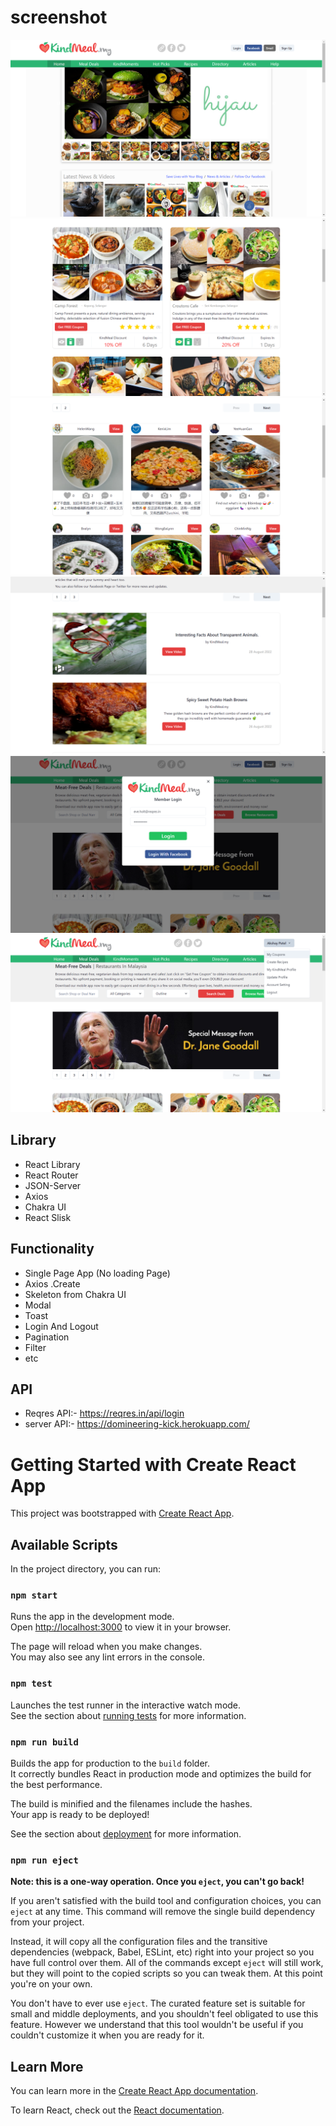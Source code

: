 # screenshot

<div>
<span>
<img src=./kindmeal-screenshot/Home.png/>
<span>
<span>
<img src=./kindmeal-screenshot/MealDeals.png/>
<span>
<span>
<img src=./kindmeal-screenshot/KindMoments.png/>
<span>
<span>
<img src=./kindmeal-screenshot/Articles.png/>
<span>
<span>
<img src=./kindmeal-screenshot/Login.png/>
<span>
<span>
<img src=./kindmeal-screenshot/Navbar.png/>
<span>
</div>

## Library

- React Library
- React Router
- JSON-Server
- Axios
- Chakra UI
- React Slisk

## Functionality

- Single Page App (No loading Page)
- Axios .Create
- Skeleton from Chakra UI
- Modal
- Toast
- Login And Logout
- Pagination
- Filter
- etc

## API

- Reqres API:- https://reqres.in/api/login
- server API:- https://domineering-kick.herokuapp.com/

# Getting Started with Create React App

This project was bootstrapped with [Create React App](https://github.com/facebook/create-react-app).

## Available Scripts

In the project directory, you can run:

### `npm start`

Runs the app in the development mode.\
Open [http://localhost:3000](http://localhost:3000) to view it in your browser.

The page will reload when you make changes.\
You may also see any lint errors in the console.

### `npm test`

Launches the test runner in the interactive watch mode.\
See the section about [running tests](https://facebook.github.io/create-react-app/docs/running-tests) for more information.

### `npm run build`

Builds the app for production to the `build` folder.\
It correctly bundles React in production mode and optimizes the build for the best performance.

The build is minified and the filenames include the hashes.\
Your app is ready to be deployed!

See the section about [deployment](https://facebook.github.io/create-react-app/docs/deployment) for more information.

### `npm run eject`

**Note: this is a one-way operation. Once you `eject`, you can't go back!**

If you aren't satisfied with the build tool and configuration choices, you can `eject` at any time. This command will remove the single build dependency from your project.

Instead, it will copy all the configuration files and the transitive dependencies (webpack, Babel, ESLint, etc) right into your project so you have full control over them. All of the commands except `eject` will still work, but they will point to the copied scripts so you can tweak them. At this point you're on your own.

You don't have to ever use `eject`. The curated feature set is suitable for small and middle deployments, and you shouldn't feel obligated to use this feature. However we understand that this tool wouldn't be useful if you couldn't customize it when you are ready for it.

## Learn More

You can learn more in the [Create React App documentation](https://facebook.github.io/create-react-app/docs/getting-started).

To learn React, check out the [React documentation](https://reactjs.org/).
